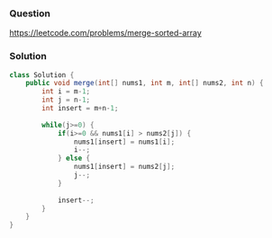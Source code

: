 ### Question
https://leetcode.com/problems/merge-sorted-array

### Solution
```JAVA
class Solution {
    public void merge(int[] nums1, int m, int[] nums2, int n) {
        int i = m-1;
        int j = n-1;
        int insert = m+n-1;
        
        while(j>=0) {
            if(i>=0 && nums1[i] > nums2[j]) {
                nums1[insert] = nums1[i];
                i--;
            } else {
                nums1[insert] = nums2[j];
                j--;
            }
            
            insert--;
        }
    }
}
```
